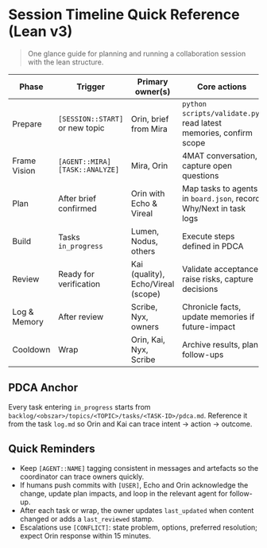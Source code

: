 # Session Timeline Quick Reference (Lean v3)

> One glance guide for planning and running a collaboration session with the lean structure.

| Phase | Trigger | Primary owner(s) | Core actions | Artefacts & checkpoints |
|-------|---------|------------------|--------------|-------------------------|
| Prepare | `[SESSION::START]` or new topic | Orin, brief from Mira | `python scripts/validate.py`, read latest memories, confirm scope | `board.json`, PDCA snapshot in task `pdca.md` |
| Frame Vision | `[AGENT::MIRA] [TASK::ANALYZE]` | Mira, Orin | 4MAT conversation, capture open questions | `backlog/<obszar>/topics/<TOPIC>/BRIEF-*.json` |
| Plan | After brief confirmed | Orin with Echo & Vireal | Map tasks to agents in `board.json`, record Why/Next in task logs | `board.json`, `backlog/<obszar>/topics/<TOPIC>/tasks/...` |
| Build | Tasks `in_progress` | Lumen, Nodus, others | Execute steps defined in PDCA | Code/docs, checkpoints in task `log.md` |
| Review | Ready for verification | Kai (quality), Echo/Vireal (scope) | Validate acceptance, raise risks, capture decisions | Notes in task `log.md`, update PDCA Check |
| Log & Memory | After review | Scribe, Nyx, owners | Chronicle facts, update memories if future-impact | `reports/chronicle.md`, `agents/<name>/memory.json` |
| Cooldown | Wrap | Orin, Kai, Nyx, Scribe | Archive results, plan follow-ups | `board.json` set to `done`, snapshot noted |

## PDCA Anchor

Every task entering `in_progress` starts from `backlog/<obszar>/topics/<TOPIC>/tasks/<TASK-ID>/pdca.md`. Reference it from the task `log.md` so Orin and Kai can trace intent → action → outcome.

## Quick Reminders

- Keep `[AGENT::NAME]` tagging consistent in messages and artefacts so the coordinator can trace owners quickly.
- If humans push commits with `[USER]`, Echo and Orin acknowledge the change, update plan impacts, and loop in the relevant agent for follow-up.
- After each task or wrap, the owner updates `last_updated` when content changed or adds a `last_reviewed` stamp.
- Escalations use `[CONFLICT]`: state problem, options, preferred resolution; expect Orin response within 15 minutes.
